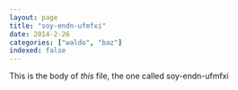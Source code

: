 ```yaml
---
layout: page
title: "soy-endn-ufmfxi"
date: 2014-2-26
categories: ["waldo", "baz"]
indexed: false
---
```

This is the body of _this_ file, the one called soy-endn-ufmfxi
